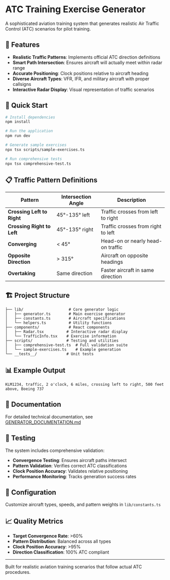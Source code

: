 # ATC Training Exercise Generator

A sophisticated aviation training system that generates realistic Air Traffic Control (ATC) scenarios for pilot training.

## 🚀 Features

- **Realistic Traffic Patterns**: Implements official ATC direction definitions
- **Smart Path Intersection**: Ensures aircraft will actually meet within radar range  
- **Accurate Positioning**: Clock positions relative to aircraft heading
- **Diverse Aircraft Types**: VFR, IFR, and military aircraft with proper callsigns
- **Interactive Radar Display**: Visual representation of traffic scenarios

## 🎯 Quick Start

```bash
# Install dependencies
npm install

# Run the application
npm run dev

# Generate sample exercises
npx tsx scripts/sample-exercises.ts

# Run comprehensive tests
npx tsx comprehensive-test.ts
```

## 📋 Traffic Pattern Definitions

| Pattern | Intersection Angle | Description |
|---------|-------------------|-------------|
| **Crossing Left to Right** | 45°-135° left | Traffic crosses from left to right |
| **Crossing Right to Left** | 45°-135° right | Traffic crosses from right to left |
| **Converging** | < 45° | Head-on or nearly head-on traffic |
| **Opposite Direction** | > 315° | Aircraft on opposite headings |
| **Overtaking** | Same direction | Faster aircraft in same direction |

## 🏗️ Project Structure

```
├── lib/                    # Core generator logic
│   ├── generator.ts        # Main exercise generator
│   ├── constants.ts        # Aircraft specifications
│   └── helpers.ts          # Utility functions
├── components/             # React components
│   ├── Radar.tsx          # Interactive radar display
│   └── TrafficInfo.tsx    # Exercise information
├── scripts/               # Testing and utilities
│   ├── comprehensive-test.ts  # Full validation suite
│   └── sample-exercises.ts    # Example generation
└── __tests__/             # Unit tests
```

## 📊 Example Output

```
KLM1234, traffic, 2 o'clock, 6 miles, crossing left to right, 500 feet above, Boeing 737
```

## 📖 Documentation

For detailed technical documentation, see [GENERATOR_DOCUMENTATION.md](./GENERATOR_DOCUMENTATION.md)

## 🧪 Testing

The system includes comprehensive validation:

- **Convergence Testing**: Ensures aircraft paths intersect
- **Pattern Validation**: Verifies correct ATC classifications  
- **Clock Position Accuracy**: Validates relative positioning
- **Performance Monitoring**: Tracks generation success rates

## 🔧 Configuration

Customize aircraft types, speeds, and pattern weights in `lib/constants.ts`

## 📈 Quality Metrics

- **Target Convergence Rate**: >60%
- **Pattern Distribution**: Balanced across all types
- **Clock Position Accuracy**: >95%
- **Direction Classification**: 100% ATC compliant

---

Built for realistic aviation training scenarios that follow actual ATC procedures.
